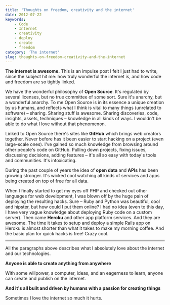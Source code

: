 ```yaml
---
title: 'Thoughts on freedom, creativity and the internet'
date: 2012-07-22
keywords:
    - Code
    - Internet
    - creativity
    - deploy
    - create
    - freedom
category: 'The internet'
slug: thoughts-on-freedom-creativity-and-the-internet
---
```


**The internet is awesome.** This is an impulse post I felt I just had to write, since the subject
hit me: how truly wonderful the internet is, and how code and freedom are so tightly linked.

We have the wonderful philosophy of **Open Source**. It's regulated by several licenses, but no true
committee of some sort. Sure it's anarchy, but a wonderful anarchy. To me Open Source is in its
essence a unique creation by us humans, and reflects what I think is vital to many things (unrelated
to software) – sharing. Sharing stuff is awesome. Sharing discoveries, code, insights, assets,
techniques – knowledge in all kinds of ways. I wouldn't be able to do what I love without that
phenomenon.

Linked to Open Source there's sites like **GitHub** which brings web creators together. Never before
has it been easier to start hacking on a project (even large-scale ones). I've gained so much
knowledge from browsing around other people's code on GitHub. Pulling down projects, fixing issues,
discussing decisions, adding features – it's all so easy with today's tools and communities. It's
intoxicating.

During the past couple of years the idea of **open data** and **APIs** has been growing stronger.
It's wicked cool watching all kinds of services and apps being created on top of free for all data.

When I finally started to get my eyes off PHP and checked out other languages for web development, I
was blown off by the huge pain of deploying the resulting hacks. Sure – Ruby and Python was
beautiful, cool and hipster, but how could I put them online? I had no idea (even to this day, I
have very vague knowledge about deploying Ruby code on a custom server). Then came **Heroku** and
other app platform services. And they are awesome. The time it takes to setup and deploy a simple
Rails app on Heroku is almost shorter than what it takes to make my morning coffee. And the basic
plan for quick hacks is free! Crazy cool.

---

All the paragraphs above describes what I absolutely love about the internet and our technologies.

**Anyone is able to create anything from anywhere**

With some willpower, a computer, ideas, and an eagerness to learn, anyone can create and publish on
the internet.

**And it's all built and driven by humans with a passion for creating things**

Sometimes I love the internet so much it hurts.
